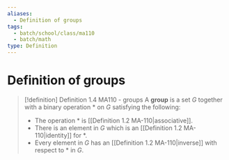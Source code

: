 ```yaml
---
aliases:
  - Definition of groups
tags:
  - batch/school/class/ma110
  - batch/math
type: Definition
---
```

# Definition of groups

> [!definition] Definition 1.4 MA110 - groups
> A **group** is a set $G$ together with a binary operation $*$ on $G$ satisfying the following:
> - The operation $*$ is [[Definition 1.2 MA-110|associative]].
> - There is an element in $G$ which is an [[Definition 1.2 MA-110|identity]] for $*$.
> - Every element in $G$ has an [[Definition 1.2 MA-110|inverse]] with respect to $*$ in $G$.
